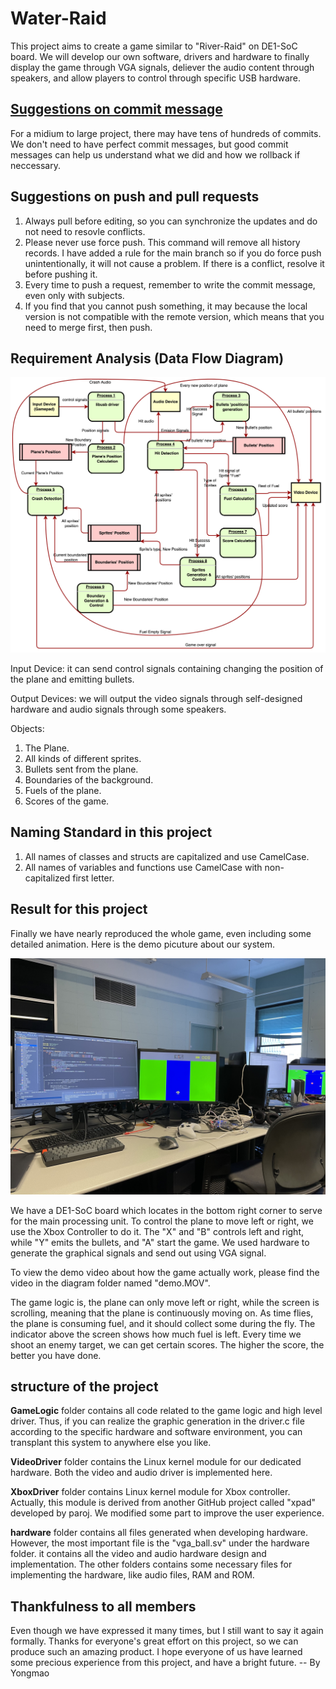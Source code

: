 # Water-Raid

This project aims to create a game similar to "River-Raid" on DE1-SoC board. We will develop our own software, drivers and hardware to finally display the game through VGA signals, deliever the audio content through speakers, and allow players to control through specific USB hardware.

## [Suggestions on commit message](https://gist.github.com/robertpainsi/b632364184e70900af4ab688decf6f53)

For a midium to large project, there may have tens of hundreds of commits. We don't need to have perfect commit messages, but good commit messages can help us understand what we did and how we rollback if neccessary.

## Suggestions on push and pull requests

1. Always pull before editing, so you can synchronize the updates and do not need to resovle conflicts.
2. Please never use force push. This command will remove all history records. I have added a rule for the main branch so if you do force push unintentionally, it will not cause a problem. If there is a conflict, resolve it before pushing it.
3. Every time to push a request, remember to write the commit message, even only with subjects.
4. If you find that you cannot push something, it may because the local version is not compatible with the remote version, which means that you need to merge first, then push.

## Requirement Analysis (Data Flow Diagram)

![data-flow](./diagrams/data-flow.jpg)

Input Device: it can send control signals containing changing the position of the plane and emitting bullets.

Output Devices: we will output the video signals through self-designed hardware and audio signals through some speakers.

Objects:

1. The Plane.
2. All kinds of different sprites.
3. Bullets sent from the plane.
4. Boundaries of the background.
5. Fuels of the plane.
6. Scores of the game.

## Naming Standard in this project

1. All names of classes and structs are capitalized and use CamelCase.
2. All names of variables and functions use CamelCase with non-capitalized first letter.

## Result for this project

Finally we have nearly reproduced the whole game, even including some detailed animation. Here is the demo picuture about our system. 

![demo](./diagrams/demo.jpg)

We have a DE1-SoC board which locates in the bottom right corner to serve for the main processing unit. To control the plane to move left or right, we use the Xbox Controller to do it. The "X" and "B" controls left and right, while "Y" emits the bullets, and "A" start the game. We used hardware to generate the graphical signals and send out using VGA signal.

To view the demo video about how the game actually work, please find the video in the diagram folder named "demo.MOV".

The game logic is, the plane can only move left or right, while the screen is scrolling, meaning that the plane is continuously moving on. As time flies, the plane is consuming fuel, and it should collect some during the fly. The indicator above the screen shows how much fuel is left. Every time we shoot an enemy target, we can get certain scores. The higher the score, the better you have done.

## structure of the project

**GameLogic** folder contains all code related to the game logic and high level driver. Thus, if you can realize the graphic generation in the driver.c file according to the specific hardware and software environment, you can transplant this system to anywhere else you like.

**VideoDriver** folder contains the Linux kernel module for our dedicated hardware. Both the video and audio driver is implemented here.

**XboxDriver** folder contains Linux kernel module for Xbox controller. Actually, this module is derived from another GitHub project called "xpad" developed by paroj. We modified some part to improve the user experience.

**hardware** folder contains all files generated when developing hardware. However, the most important file is the "vga_ball.sv" under the hardware folder. it contains all the video and audio hardware design and implementation. The other folders contains some necessary files for implementing the hardware, like audio files, RAM and ROM.


## Thankfulness to all members

Even though we have expressed it many times, but I still want to say it again formally. Thanks for everyone's great effort on this project, so we can produce such an amazing product. I hope everyone of us have learned some precious experience from this project, and have a bright future. -- By Yongmao